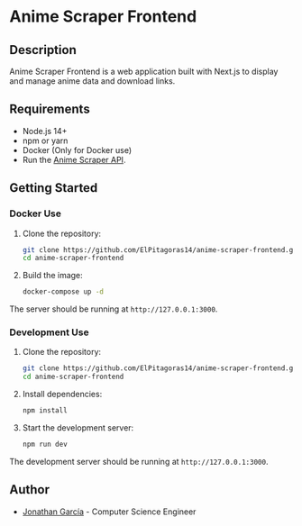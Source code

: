 # Anime Scraper Frontend

## Description

Anime Scraper Frontend is a web application built with Next.js to display and manage anime data and download links.

## Requirements

- Node.js 14+
- npm or yarn
- Docker (Only for Docker use)
- Run the [Anime Scraper API](https://github.com/ElPitagoras14/scrap-anime-api).

## Getting Started

### Docker Use

1. Clone the repository:

   ```bash
   git clone https://github.com/ElPitagoras14/anime-scraper-frontend.git
   cd anime-scraper-frontend
   ```

2. Build the image:

   ```bash
   docker-compose up -d
   ```

The server should be running at `http://127.0.0.1:3000`.

### Development Use

1. Clone the repository:

   ```bash
   git clone https://github.com/ElPitagoras14/anime-scraper-frontend.git
   cd anime-scraper-frontend
   ```

2. Install dependencies:

   ```bash
   npm install
   ```

3. Start the development server:

   ```bash
   npm run dev
   ```

The development server should be running at `http://127.0.0.1:3000`.

## Author

- [Jonathan García](https://github.com/ElPitagoras14) - Computer Science Engineer
